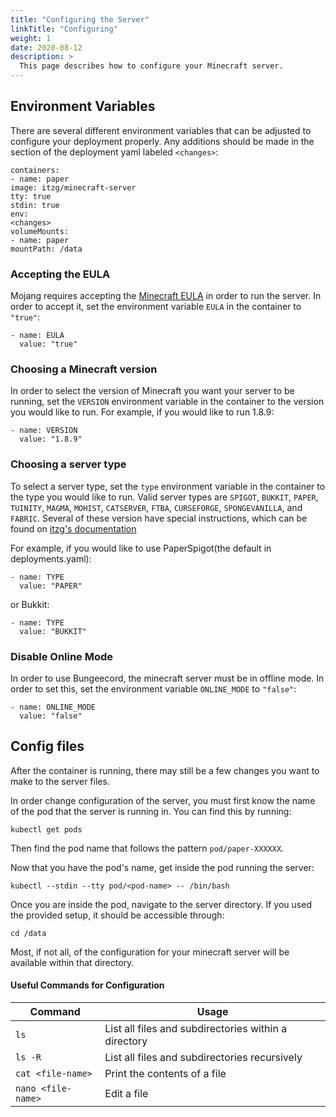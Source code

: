 ```yaml
---
title: "Configuring the Server"
linkTitle: "Configuring"
weight: 1
date: 2020-08-12
description: >
  This page describes how to configure your Minecraft server.
---
```


## Environment Variables
There are several different environment variables that can be adjusted to configure your deployment properly. Any additions should be made in the section of the deployment yaml labeled ```<changes>```:

```
containers:
- name: paper
image: itzg/minecraft-server
tty: true
stdin: true
env:
<changes>
volumeMounts:
- name: paper
mountPath: /data
```

### Accepting the EULA

Mojang requires accepting the [Minecraft EULA](https://www.minecraft.net/en-us/eula/) in order to run the server. In order to accept it, set the environment variable ```EULA``` in the container to ```"true"```:
```
- name: EULA
  value: "true"
```

### Choosing a Minecraft version

In order to select the version of Minecraft you want your server to be running, set the ```VERSION``` environment variable in the container to the version you would like to run.
For example, if you would like to run 1.8.9:
```
- name: VERSION
  value: "1.8.9"
```

### Choosing a server type

To select a server type, set the ```type``` environment variable in the container to the type you would like to run. Valid server types are ```SPIGOT```, ```BUKKIT```, ```PAPER```, ```TUINITY```, ```MAGMA```, ```MOHIST```, ```CATSERVER```, ```FTBA```, ```CURSEFORGE```, ```SPONGEVANILLA```, and ```FABRIC```. Several of these version have special instructions, which can be found on [itzg's documentation](https://github.com/itzg/docker-minecraft-server/blob/master/README.md#running-a-bukkitspigot-server)

For example, if you would like to use PaperSpigot(the default in deployments.yaml):
```
- name: TYPE
  value: "PAPER"
```
or Bukkit:
```
- name: TYPE
  value: "BUKKIT"
```

### Disable Online Mode

In order to use Bungeecord, the minecraft server must be in offline mode. In order to set this, set the environment variable ```ONLINE_MODE``` to ```"false"```:
```
- name: ONLINE_MODE
  value: "false"
```

## Config files

After the container is running, there may still be a few changes you want to make to the server files.

In order change configuration of the server, you must first know the name of the pod that the server is running in. You can find this by running:
```
kubectl get pods
```
Then find the pod name that follows the pattern ```pod/paper-XXXXXX```.

Now that you have the pod's name, get inside the pod running the server:
```
kubectl --stdin --tty pod/<pod-name> -- /bin/bash
```

Once you are inside the pod, navigate to the server directory. If you used the provided setup, it should be accessible through:
```
cd /data
```

Most, if not all, of the configuration for your minecraft server will be available within that directory.

#### Useful Commands for Configuration
|Command               |Usage                                               |
|----------------------|----------------------------------------------------|
|```ls```              |List all files and subdirectories within a directory|
|```ls -R```           |List all files and subdirectories recursively       |
|```cat <file-name>``` |Print the contents of a file                        |
|```nano <file-name>```|Edit a file                                         |
